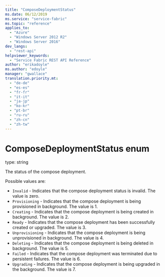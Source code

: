 ```yaml
---
title: "ComposeDeploymentStatus"
ms.date: 06/12/2019
ms.service: "service-fabric"
ms.topic: "reference"
applies_to: 
  - "Azure"
  - "Windows Server 2012 R2"
  - "Windows Server 2016"
dev_langs: 
  - "rest-api"
helpviewer_keywords: 
  - "Service Fabric REST API Reference"
author: "erikadoyle"
ms.author: "edoyle"
manager: "gwallace"
translation.priority.mt: 
  - "de-de"
  - "es-es"
  - "fr-fr"
  - "it-it"
  - "ja-jp"
  - "ko-kr"
  - "pt-br"
  - "ru-ru"
  - "zh-cn"
  - "zh-tw"
---
```

# ComposeDeploymentStatus enum

type: string

The status of the compose deployment.

Possible values are: 

  - `Invalid` - Indicates that the compose deployment status is invalid. The value is zero.
  - `Provisioning` - Indicates that the compose deployment is being provisioned in background. The value is 1.
  - `Creating` - Indicates that the compose deployment is being created in background. The value is 2.
  - `Ready` - Indicates that the compose deployment has been successfully created or upgraded. The value is 3.
  - `Unprovisioning` - Indicates that the compose deployment is being unprovisioned in background. The value is 4.
  - `Deleting` - Indicates that the compose deployment is being deleted in background. The value is 5.
  - `Failed` - Indicates that the compose deployment was terminated due to persistent failures. The value is 6.
  - `Upgrading` - Indicates that the compose deployment is being upgraded in the background. The value is 7.

